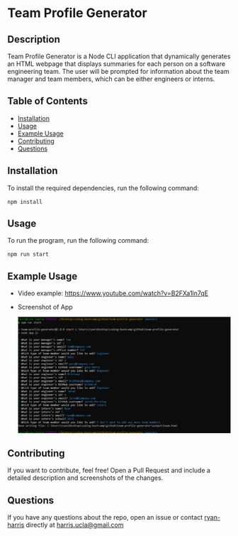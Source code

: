 # Team Profile Generator

## Description

Team Profile Generator is a Node CLI application that dynamically generates an HTML webpage that displays summaries for each person on a software engineering team. The user will be prompted for information about the team manager and team members, which can be either engineers or interns.

## Table of Contents

- [Installation](#installation)
- [Usage](#usage)
- [Example Usage](#example-usage)
- [Contributing](#contributing)
- [Questions](#questions)

## Installation

To install the required dependencies, run the following command:

```
npm install
```

## Usage

To run the program, run the following command:

```
npm run start
```

## Example Usage

- Video example: https://www.youtube.com/watch?v=B2FXa1ln7qE
- Screenshot of App

  ![Screenshot](images/screenshot.png)

## Contributing

If you want to contribute, feel free! Open a Pull Request and include a detailed description and screenshots of the changes.

## Questions

If you have any questions about the repo, open an issue or contact [ryan-harris](https://github.com/ryan-harris) directly at harris.ucla@gmail.com
